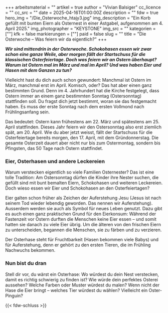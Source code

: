 +++
arbeitsmaterial = ""
artikel = true
author = "Vivian Balsiger"
cc_licence = ""
cc_src = ""
date = 2025-04-16T01:00:00Z
description = ""
fdw = true
hero_img = "/Die_Osterwoche_htajy3.jpg"
img_description = "Ein Korb gefüllt mit bunten Eiern als Osternest in einer Astgabel, aufgenommen am 4. April 2025."
img_photographer = "KEYSTONE"
img_src = ""
kategorien = [""]
kfk = false
markierungen = [""]
paid = false
slug = ""
title = "Die Osterwoche – Was feiern wir da eigentlich?"
+++

**_Wir sind mittendrin in der Osterwoche. Schokohasen essen wir zwar schon eine ganze Weile, aber morgen fällt der Startschuss für die klassischen Osterfeiertage. Doch was feiern wir an Ostern überhaupt? Warum ist Ostern mal im März und mal im April? Und was haben Eier und Hasen mit dem Ganzen zu tun?_**

Vielleicht hast du dich auch schon gewundert: Manchmal ist Ostern im März, manchmal erst im April. Komisch, oder? Das hat aber einen ganz bestimmten Grund. Denn im 4. Jahrhundert hat die Kirche festgelegt, dass Ostern immer an einem ganz bestimmten Sonntag (Ostersonntag) stattfinden soll. Du fragst dich jetzt bestimmt, woran sie das festgemacht haben. Es muss der erste Sonntag nach dem ersten Vollmond nach Frühlingsanfang sein.

Das bedeutet: Ostern kann frühestens am 22. März und spätestens am 25. April stattfinden. Dieses Jahr feiern wir den Ostersonntag also erst ziemlich spät, am 20. April. Wie du aber jetzt weisst, fällt der Startschuss für die Osterfeiertage bereits morgen, den 17. April, mit dem Gründonnerstag. Die gesamte Osterzeit dauert aber nicht nur bis zum Ostermontag, sondern bis Pfingsten, das 50 Tage nach Ostern stattfindet.

### Eier, Osterhasen und andere Leckereien

Warum verstecken eigentlich so viele Familien Osternester? Das ist eine tolle Tradition: Am Ostersonntag dürfen die Kinder ihre Nester suchen, die gefüllt sind mit bunt bemalten Eiern, Schokohasen und weiteren Leckereien. Doch wieso essen wir Eier und Schokohasen an den Osterfeiertagen?

Eier galten schon früher als Zeichen der Auferstehung Jesu (Jesus ist nach seinem Tod wieder lebendig geworden. Das nennen wir Auferstehung). Ausserdem werden sie auch als Symbol für neues Leben genutzt. Dazu gibt es auch einen ganz praktischen Grund für den Eierkonsum: Während der Fastenzeit vor Ostern durften die Menschen keine Eier essen – und somit hatten sie danach zu viele Eier übrig. Um die älteren von den frischen Eiern zu unterscheiden, begannen die Menschen, sie zu färben und zu verzieren.

Der Osterhase steht für Fruchtbarkeit (Hasen bekommen viele Babys) und für Auferstehung, denn er gehört zu den ersten Tieren, die im Frühling Nachwuchs bekommen.

### Nun bist du dran

Stell dir vor, du wärst ein Osterhase: Wo würdest du dein Nest verstecken, damit es richtig schwierig  zu finden ist? Wie würde dein perfektes Osterei aussehen? Welche Farben oder Muster würdest du malen? Wenn nicht der Hase die Eier bringt – welches Tier würdest du wählen? Vielleicht ein Oster-Pinguin?

{{< fdw-schluss >}}